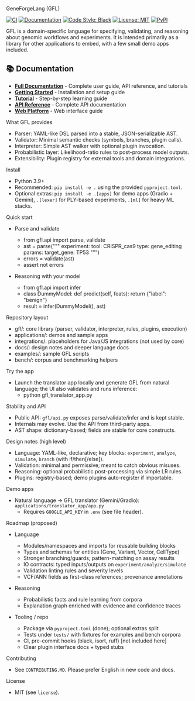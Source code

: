 GeneForgeLang (GFL)

[![CI](https://github.com/Fundacion-de-Neurociencias/GeneForgeLang/actions/workflows/ci.yml/badge.svg)](https://github.com/Fundacion-de-Neurociencias/GeneForgeLang/actions/workflows/ci.yml)
[![Documentation](https://github.com/Fundacion-de-Neurociencias/GeneForgeLang/actions/workflows/docs.yml/badge.svg)](https://github.com/Fundacion-de-Neurociencias/GeneForgeLang/actions/workflows/docs.yml)
[![Code Style: Black](https://img.shields.io/badge/code%20style-black-000000.svg)](https://github.com/psf/black)
[![License: MIT](https://img.shields.io/badge/license-MIT-blue.svg)](license)
[![PyPI](https://img.shields.io/badge/PyPI-coming%20soon-lightgrey)](https://pypi.org/project/geneforgelang/)

GFL is a domain-specific language for specifying, validating, and reasoning about genomic workflows and experiments. It is intended primarily as a library for other applications to embed, with a few small demo apps included.

## 📚 Documentation

- **[Full Documentation](https://fundacion-de-neurociencias.github.io/GeneForgeLang/)** - Complete user guide, API reference, and tutorials
- **[Getting Started](https://fundacion-de-neurociencias.github.io/GeneForgeLang/installation/)** - Installation and setup guide
- **[Tutorial](https://fundacion-de-neurociencias.github.io/GeneForgeLang/tutorial/)** - Step-by-step learning guide
- **[API Reference](https://fundacion-de-neurociencias.github.io/GeneForgeLang/API_REFERENCE/)** - Complete API documentation
- **[Web Platform](https://fundacion-de-neurociencias.github.io/GeneForgeLang/WEB_API_IMPLEMENTATION_SUMMARY/)** - Web interface guide

What GFL provides
- Parser: YAML-like DSL parsed into a stable, JSON-serializable AST.
- Validator: Minimal semantic checks (symbols, branches, plugin calls).
- Interpreter: Simple AST walker with optional plugin invocation.
- Probabilistic layer: Likelihood-ratio rules to post-process model outputs.
- Extensibility: Plugin registry for external tools and domain integrations.

Install
- Python 3.9+
- Recommended: `pip install -e .` using the provided `pyproject.toml`.
- Optional extras: `pip install -e .[apps]` for demo apps (Gradio + Gemini), `.[lexer]` for PLY-based experiments, `.[ml]` for heavy ML stacks.

Quick start
- Parse and validate
  - from gfl.api import parse, validate
  - ast = parse("""
    experiment:
      tool: CRISPR_cas9
      type: gene_editing
      params:
        target_gene: TP53
    """)
  - errors = validate(ast)
  - assert not errors

- Reasoning with your model
  - from gfl.api import infer
  - class DummyModel:
      def predict(self, feats): return {"label": "benign"}
  - result = infer(DummyModel(), ast)

Repository layout
- gfl/: core library (parser, validator, interpreter, rules, plugins, execution)
- applications/: demos and sample apps
- integrations/: placeholders for Java/JS integrations (not used by core)
- docs/: design notes and deeper language docs
- examples/: sample GFL scripts
- bench/: corpus and benchmarking helpers

Try the app
- Launch the translator app locally and generate GFL from natural language; the UI also validates and runs inference:
  - python gfl_translator_app.py

Stability and API
- Public API: `gfl/api.py` exposes parse/validate/infer and is kept stable.
- Internals may evolve. Use the API from third-party apps.
- AST shape: dictionary-based; fields are stable for core constructs.

Design notes (high level)
- Language: YAML-like, declarative; key blocks: `experiment`, `analyze`, `simulate`, `branch` (with if/then[/else]).
- Validation: minimal and permissive; meant to catch obvious misuses.
- Reasoning: optional probabilistic post-processing via simple LR rules.
- Plugins: registry-based; demo plugins auto-register if importable.

Demo apps
- Natural language → GFL translator (Gemini/Gradio): `applications/translator_app/app.py`
  - Requires `GOOGLE_API_KEY` in `.env` (see file header).

Roadmap (proposed)
- Language
  - Modules/namespaces and imports for reusable building blocks
  - Types and schemas for entities (Gene, Variant, Vector, CellType)
  - Stronger branching/guards; pattern-matching on assay results
  - IO contracts: typed inputs/outputs on `experiment/analyze/simulate`
  - Validation linting rules and severity levels
  - VCF/ANN fields as first-class references; provenance annotations

- Reasoning
  - Probabilistic facts and rule learning from corpora
  - Explanation graph enriched with evidence and confidence traces

- Tooling / repo
  - Package via `pyproject.toml` (done); optional extras split
  - Tests under `tests/` with fixtures for examples and bench corpora
  - CI, pre-commit hooks (black, isort, ruff) [not included here]
  - Clear plugin interface docs + typed stubs

Contributing
- See `CONTRIBUTING.MD`. Please prefer English in new code and docs.

License
- MIT (see `license`).
